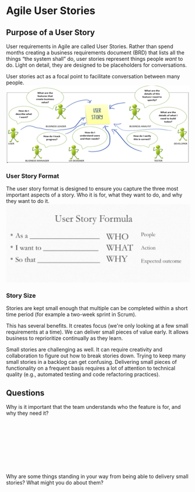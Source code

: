 # Agile User Stories

## Purpose of a User Story

User requirements in Agile are called User Stories. Rather than spend months creating a business requirements document (BRD) that lists all the things “the system shall” do, user stories represent things people <em>want</em> to do. Light on detail, they are designed to be placeholders for conversations.

User stories act as a focal point to facilitate conversation between many people.
![Stories Value](media/stories-value.png)

### User Story Format

The user story format is designed to ensure you capture the three most important aspects of a story. Who it is for, what they want to do, and why they want to do it.
![Story format](media/story-format.png)

### Story Size
Stories are kept small enough that multiple can be completed within a short time period (for example a two-week sprint in Scrum).

This has several benefits. It creates focus (we're only looking at a few small requirements at a time). We can deliver small pieces of value early. It allows business to reprioritize continually as they learn. 

Small stories are challenging as well. It can require creativity and collaboration to figure out how to break stories down. Trying to keep many small stories in a backlog can get confusing. Delivering small pieces of functionality on a frequent basis requires a lot of attention to technical quality (e.g., automated testing and code refactoring practices).

## Questions

Why is it important that the team understands who the feature is for, and why they need it?

```









```

Why are some things standing in your way from being able to delivery small stories?  What might you do about them?

```









```

